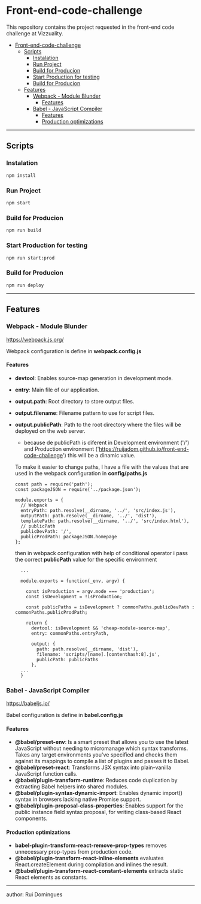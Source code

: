 # Front-end-code-challenge

This repository contains the project requested in the front-end code challenge at Vizzuality.

- [Front-end-code-challenge](#front-end-code-challenge)
  - [Scripts](#scripts)
    - [Instalation](#instalation)
    - [Run Project](#run-project)
    - [Build for Producion](#build-for-producion)
    - [Start Production for testing](#start-production-for-testing)
    - [Build for Producion](#build-for-producion-1)
  - [Features](#features)
    - [Webpack - Module Blunder](#webpack---module-blunder)
      - [Features](#features-1)
    - [Babel - JavaScript Compiler](#babel---javascript-compiler)
      - [Features](#features-2)
      - [Production optimizations](#production-optimizations)

---

## Scripts

### Instalation

```
npm install
```

### Run Project

```
npm start
```

### Build for Producion

```
npm run build
```

### Start Production for testing

```
npm run start:prod
```

### Build for Producion

```
npm run deploy
```

---

## Features

### Webpack - Module Blunder

https://webpack.js.org/

Webpack configuration is define in **webpack.config.js**

#### Features

- **devtool**: Enables source-map generation in development mode.
- **entry**: Main file of our application.
- **output.path**: Root directory to store output files.
- **output.filename**: Filename pattern to use for script files.
- **output.publicPath**: Path to the root directory where the files will be deployed on the web server.

  - because de publicPath is diferent in Development environment ('/') and Production environment ('https://ruijadom.github.io/front-end-code-challenge') this will be a dinamic value.

  To make it easier to change paths, I have a file with the values ​​that are used in the webpack configuration in **config/paths.js**

  ```
  const path = require('path');
  const packageJSON = require('../package.json');

  module.exports = {
    // Webpack
    entryPath: path.resolve(__dirname, '../', 'src/index.js'),
    outputPath: path.resolve(__dirname, '../', 'dist'),
    templatePath: path.resolve(__dirname, '../', 'src/index.html'),
    // publicPath
    publicDevPath: '/',
    publicProdPath: packageJSON.homepage
  };
  ```

  then in webpack configuration with help of conditional operator i pass the correct **publicPath** value for the specific environment

  ```
    ...

    module.exports = function(_env, argv) {

      const isProduction = argv.mode === 'production';
      const isDevelopment = !isProduction;

      const publicPaths = isDevelopment ? commonPaths.publicDevPath : commonPaths.publicProdPath;

      return {
        devtool: isDevelopment && 'cheap-module-source-map',
        entry: commonPaths.entryPath,

        output: {
          path: path.resolve(__dirname, 'dist'),
          filename: 'scripts/[name].[contenthash:8].js',
          publicPath: publicPaths
        },
    ...
    }

  ```

### Babel - JavaScript Compiler

https://babeljs.io/

Babel configuration is define in **babel.config.js**

#### Features

- **@babel/preset-env**: Is a smart preset that allows you to use the latest JavaScript without needing to micromanage which syntax transforms. Takes any target environments you've specified and checks them against its mappings to compile a list of plugins and passes it to Babel.
- **@babel/preset-react**: Transforms JSX syntax into plain-vanilla JavaScript function calls.
- **@babel/plugin-transform-runtime**: Reduces code duplication by extracting Babel helpers into shared modules.
- **@babel/plugin-syntax-dynamic-import**: Enables dynamic import() syntax in browsers lacking native Promise support.
- **@babel/plugin-proposal-class-properties**: Enables support for the public instance field syntax proposal, for writing class-based React components.

#### Production optimizations

- **babel-plugin-transform-react-remove-prop-types** removes unnecessary prop-types from production code.
- **@babel/plugin-transform-react-inline-elements** evaluates React.createElement during compilation and inlines the result.
- **@babel/plugin-transform-react-constant-elements** extracts static React elements as constants.

---

author: Rui Domingues
